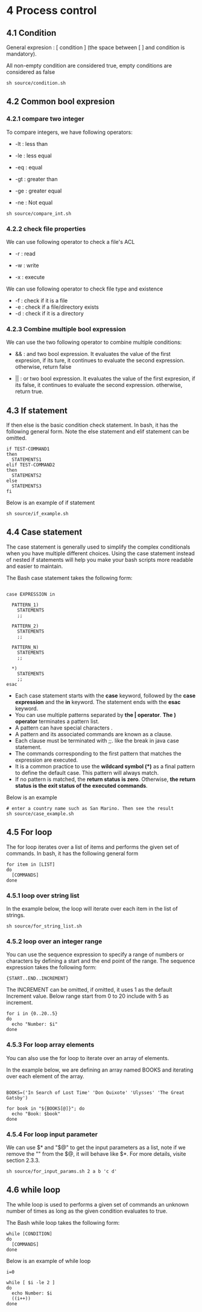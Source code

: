 # 4 Process control

## 4.1 Condition

General expresion : [ condition ] (the space between [ ] and condition is mandatory).

All non-empty condition are considered true, empty conditions are considered as false

```shell
sh source/condition.sh
```

## 4.2 Common bool expresion

### 4.2.1 compare two integer
To compare integers, we have following operators:

- -lt : less than
  
- -le : less equal

- -eq : equal				
  
- -gt : greater than
- -ge : greater equal	
  
- -ne : Not equal

```shell
sh source/compare_int.sh
```

### 4.2.2 check file properties 
We can use following operator to check a file's ACL

- -r : read
  
- -w : write

- -x : execute

We can use following operator to check file type and existence

- -f : check if it is a file
- -e : check if a file/directory exists		
- -d : check if it is a directory

### 4.2.3 Combine multiple bool expression

We can use the two following operator to combine multiple conditions:
- && : and two bool expression. It evaluates the value of the first expresion, if its ture, it continues to evaluate the second
  expression. otherwise, return false
  
- || : or two bool expression. It evaluates the value of the first expresion, if its false, it continues to evaluate the second
  expression. otherwise, return true.
  
## 4.3 If statement

If then else is the basic condition check statement. In bash, it has the following general form. Note the else statement
and elif statement can be omitted.

```text
if TEST-COMMAND1
then
  STATEMENTS1
elif TEST-COMMAND2
then
  STATEMENTS2
else
  STATEMENTS3
fi
```

Below is an example of if statement

```shell
sh source/if_example.sh 
```

## 4.4 Case statement

The case statement is generally used to simplify the complex conditionals when you have multiple different choices. 
Using the case statement instead of nested if statements will help you make your bash scripts more readable and 
easier to maintain.

The Bash case statement takes the following form:

```text

case EXPRESSION in

  PATTERN_1)
    STATEMENTS
    ;;

  PATTERN_2)
    STATEMENTS
    ;;

  PATTERN_N)
    STATEMENTS
    ;;

  *)
    STATEMENTS
    ;;
esac
```

- Each case statement starts with the **case** keyword, followed by the **case expression** and the **in** keyword. 
  The statement ends with the **esac** keyword.
- You can use multiple patterns separated by **the | operator**. **The ) operator** terminates a pattern list.
- A pattern can have special characters .
- A pattern and its associated commands are known as a clause.
- Each clause must be terminated with ;;. like the break in java case statement.
- The commands corresponding to the first pattern that matches the expression are executed.
- It is a common practice to use the **wildcard symbol (\*)** as a final pattern to define the default case. This pattern will always match.
- If no pattern is matched, the **return status is zero**. Otherwise, **the return status is the exit status of the 
  executed commands**.
  
Below is an example

```shell
# enter a country name such as San Marino. Then see the result
sh source/case_example.sh 
```

## 4.5 For loop
The for loop iterates over a list of items and performs the given set of commands. In bash, it has the following 
general form

```text
for item in [LIST]
do
  [COMMANDS]
done
```

### 4.5.1 loop over string list

In the example below, the loop will iterate over each item in the list of strings.

```shell
sh source/for_string_list.sh 
```

### 4.5.2 loop over an integer range

You can use the sequence expression to specify a range of numbers or characters by defining a start and the end 
point of the range. The sequence expression takes the following form:

```text
{START..END..INCREMENT}
```
The INCREMENT can be omitted, if omitted, it uses 1 as the default Increment value.
Below range start from 0 to 20 include with 5 as increment.
```shell
for i in {0..20..5}
do
  echo "Number: $i"
done
```

### 4.5.3 For loop array elements

You can also use the for loop to iterate over an array of elements.

In the example below, we are defining an array named BOOKS and iterating over each element of the array.

```shell

BOOKS=('In Search of Lost Time' 'Don Quixote' 'Ulysses' 'The Great Gatsby')

for book in "${BOOKS[@]}"; do
  echo "Book: $book"
done
```

### 4.5.4 For loop input parameter
We can use $* and "$@" to get the input parameters as a list, note if we remove the "" from the $@, it will behave like 
$*. For more details, visite section 2.3.3.

```shell
sh source/for_input_params.sh 2 a b 'c d'
```

## 4.6 while loop

The while loop is used to performs a given set of commands an unknown number of times as long as the given condition evaluates to true.

The Bash while loop takes the following form:

```text
while [CONDITION]
do
  [COMMANDS]
done
```

Below is an example of while loop

```shell
i=0

while [ $i -le 2 ]
do
  echo Number: $i
  ((i++))
done
```